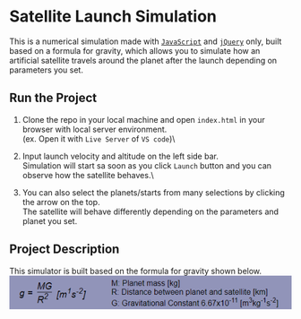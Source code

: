 # Satellite Launch Simulation

This is a numerical simulation made with [`JavaScript`](https://developer.mozilla.org/docs/Web/JavaScript) and [`jQuery`](https://jquery.com/) only, built based on a formula for gravity, which allows you to simulate how an artificial satellite travels around the planet after the launch depending on parameters you set.

## Run the Project

1. Clone the repo in your local machine and open `index.html` in your browser with local server environment.\
   (ex. Open it with `Live Server` of `VS code`)\

2. Input launch velocity and altitude on the left side bar.\
   Simulation will start sa soon as you click `Launch` button and you can observe how the satellite behaves.\

3. You can also select the planets/starts from many selections by clicking the arrow on the top.\
   The satellite will behave differently depending on the parameters and planet you set.

## Project Description

This simulator is built based on the formula for gravity shown below.<br/>
<img src='./assets/formula.png'>
